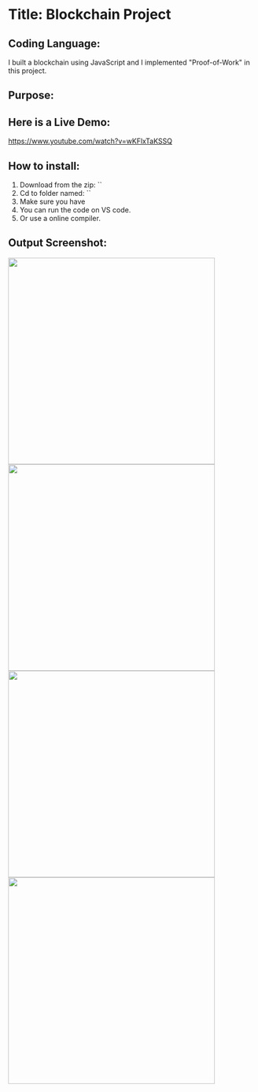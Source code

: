 # Title: Blockchain Project

## Coding Language: 
I built a blockchain using JavaScript and I implemented "Proof-of-Work" in this project.

## Purpose: 

## Here is a Live Demo:
https://www.youtube.com/watch?v=wKFlxTaKSSQ

## How to install:
1. Download from the zip: ``
2. Cd to folder named: ``
3. Make sure you have 
4. You can run the code on VS code.
5. Or use a online compiler.

## Output Screenshot:
<img src="" width="420">
<img src="" width="420">
<img src="" width="420">
<img src="" width="420">
